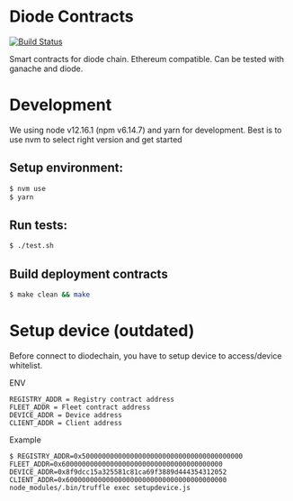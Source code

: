 # Diode Contracts
[![Build Status](https://travis-ci.com/diodechain/diode_contract.svg?branch=master)](https://travis-ci.com/diodechain/diode_contract)

Smart contracts for diode chain. Ethereum compatible. Can be tested with ganache and diode.

# Development

We using node v12.16.1 (npm v6.14.7) and yarn for development. Best is to use nvm to select right version and get started

## Setup environment:



```BASH
$ nvm use
$ yarn
```

## Run tests:

```BASH
$ ./test.sh
```

## Build deployment contracts

```BASH
$ make clean && make
```

# Setup device (outdated)

Before connect to diodechain, you have to setup device to access/device whitelist.

ENV
```
REGISTRY_ADDR = Registry contract address
FLEET_ADDR = Fleet contract address
DEVICE_ADDR = Device address
CLIENT_ADDR = Client address
```

Example
```
$ REGISTRY_ADDR=0x5000000000000000000000000000000000000000  FLEET_ADDR=0x6000000000000000000000000000000000000000  DEVICE_ADDR=0x8f9dcc15a325581c81ca69f3889d444354312052 CLIENT_ADDR=0x6000000000000000000000000000000000000000 node_modules/.bin/truffle exec setupdevice.js
```
